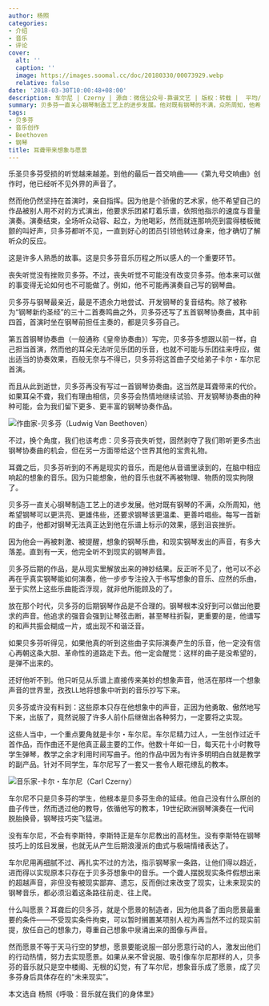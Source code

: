 ```yaml
---
author: 杨照
categories:
- 介绍
- 音乐
- 评论
cover:
  alt: ''
  caption: ''
  image: https://images.soomal.cc/doc/20180330/00073929.webp
  relative: false
date: '2018-03-30T10:00:48+08:00'
description: 车尔尼 | Czerny | 源自：微信公众号-靠谱文艺 | 版权：转载 |  平均/总评分：08.50/17
summary: 贝多芬一直关心钢琴制造工艺上的进步发展。他对既有钢琴的不满，众所周知，他希望钢琴可以更洪亮、更雄伟些，还要求钢琴该更温柔、更善吟唱些。每写一首新的曲子，他都对钢琴无法真正达到他在乐谱上标示的效果，感到沮丧挫折……
tags:
- 贝多芬
- 音乐创作
- Beethoven
- 钢琴
title: 耳聋带来想象与愿景
---
```


乐圣贝多芬受损的听觉越来越差。到他的最后一首交响曲――《第九号交响曲》创作时，他已经听不见外界的声音了。

然而他仍然坚持在首演时，亲自指挥。因为他是个骄傲的艺术家，他不希望自己的作品被别人用不对的方式演出，他要求乐团紧盯着乐谱，依照他指示的速度与音量演奏。演奏结束，全场听众动容、起立，为他喝彩，然而就连那响亮到震得楼板微颤的叫好声，贝多芬都听不见，一直到好心的团员引领他转过身来，他才确切了解听众的反应。

这是许多人熟悉的故事。这是贝多芬音乐历程之所以感人的一个重要环节。

丧失听觉没有挫败贝多芬。不过，丧失听觉不可能没有改变贝多芬。他本来可以做的事变得无论如何也不可能做了。例如，他不可能再演奏自己写的钢琴曲。

贝多芬与钢琴最亲近，最是不遗余力地尝试、开发钢琴的复音结构。除了被称为“钢琴新约圣经”的三十二首奏鸣曲之外，贝多芬还写了五首钢琴协奏曲，其中前四首，首演时坐在钢琴前担任主奏的，都是贝多芬自己。

第五首钢琴协奏曲（一般通称《皇帝协奏曲》）写完，贝多芬多想跟以前一样，自己担当首演，然而他的耳朵无法听见乐团的乐音，也就不可能与乐团往来呼应，做出适当的协奏效果，百般无奈与不得已，贝多芬将这首曲子交给弟子卡尔・车尔尼首演。

而且从此到逝世，贝多芬再没有写过一首钢琴协奏曲。这当然是耳聋带来的代价。如果耳朵不聋，我们有理由相信，贝多芬会热情地继续试验、开发钢琴协奏曲的种种可能，会为我们留下更多、更丰富的钢琴协奏作品。

![作曲家-贝多芬（Ludwig Van Beethoven）](https://images.soomal.cc/doc/20100420/00005065.webp)





不过，换个角度，我们也该考虑：贝多芬丧失听觉，固然剥夺了我们聆听更多杰出钢琴协奏曲的机会，但在另一方面带给这个世界其他的宝贵礼物。

耳聋之后，贝多芬听到的不再是现实的音乐，而是他从音谱里读到的，在脑中相应响起的想象的音乐。因为只能想象，他的音乐也就不再被物理、物质的现实拘限了。

贝多芬一直关心钢琴制造工艺上的进步发展。他对既有钢琴的不满，众所周知，他希望钢琴可以更洪亮、更雄伟些，还要求钢琴该更温柔、更善吟唱些。每写一首新的曲子，他都对钢琴无法真正达到他在乐谱上标示的效果，感到沮丧挫折。

因为他会一再被刺激、被提醒，想象的钢琴乐曲，和现实钢琴发出的声音，有多大落差。直到有一天，他完全听不到现实的钢琴声音。

贝多芬后期的作品，是从现实里解放出来的神妙结果。反正听不见了，他可以不必再在乎真实钢琴能如何演奏，他一步步专注投入于书写想象的音乐、应然的乐曲，至于实然上这些乐曲能否浮现，就非他所能顾及的了。

放在那个时代，贝多芬的后期钢琴作品是不合理的。钢琴根本没好到可以做出他要求的声音。他追求的强音会强到让琴弦击断，甚至琴柱折裂，更重要的是，他谱写的和声共振会糊成一片，或出现不和谐泛音。

如果贝多芬听得见，如果他真的听到这些曲子实际演奏产生的乐音，他一定没有信心再朝这条大胆、革命性的道路走下去。他一定会醒觉：这样的曲子是没希望的，是弹不出来的。

还好他听不到。他只听见从乐谱上直接传来美妙的想象声音，他活在那样一个想象声音的世界里，孜孜LL地将想象中听到的音乐抄写下来。

贝多芬或许没有料到：这些原本只存在他想象中的声音，正因为他勇敢、傲然地写下来，出版了，竟然说服了许多人前仆后继做出各种努力，一定要将之实现。

这些人当中，一个重点要角就是卡尔・车尔尼。车尔尼精力过人，一生创作过近千首作品，而作曲还不是他真正最主要的工作。他数十年如一日，每天花十小时教导学生弹琴，教学之余才利用时间写曲子。他的作品中因为有许多明明白白就是教学的副产品。针对不同学生，车尔尼写了一套又一套令人眼花缭乱的教本。

![音乐家-卡尔・车尔尼（Carl Czerny）](https://images.soomal.cc/doc/20180330/00073928.webp)





车尔尼不只是贝多芬的学生，他根本是贝多芬生命的延续。他自己没有什么原创的曲子传世，然而透过他的教导，依循他写的教本，19世纪欧洲钢琴演奏在一代间脱胎换骨，钢琴技巧突飞猛进。

没有车尔尼，不会有李斯特，李斯特正是车尔尼教出的高材生。没有李斯特在钢琴技巧上的炫目发展，也就无从产生后期浪漫派的曲式与极端情绪表达了。

车尔尼用再细腻不过、再扎实不过的方法，指示钢琴家一条路，让他们得以趋近，进而得以实现原本只存在于贝多芬想象中的音乐。一个聋人摆脱现实条件假想出来的超越声音，非但没有被现实鄙弃、遗忘，反而倒过来改变了现实，让未来现实的钢琴音乐，都必须沿着这条路往前走、往上爬。

什么叫愿景？耳聋后的贝多芬，就是个愿景的制造者，因为他具备了面向愿景最重要的条件――不受现实条件拘束，可以暂时搁置某项别人视为再当然不过的现实前提，放任自己的想象力，尊重自己想象中泉涌出来的图像与声音。

然而愿景不等于天马行空的梦想，愿景要能说服一部分愿意行动的人，激发出他们的行动热情，努力去实现愿景。如果从来不曾说服、吸引像车尔尼那样的人，贝多芬的音乐就只是空中楼阁、无根的幻觉，有了车尔尼，想象音乐成了愿景，成了贝多芬身后具体存在的“未来现实”。

本文选自 杨照《呼吸：音乐就在我们的身体里》